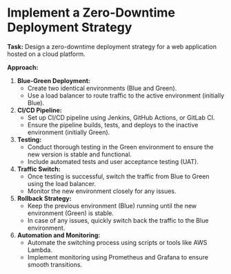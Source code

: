 # Implement a Zero-Downtime Deployment Strategy

**Task:** Design a zero-downtime deployment strategy for a web application hosted on a cloud platform.

**Approach:**

1. **Blue-Green Deployment:**
    - Create two identical environments (Blue and Green).
    - Use a load balancer to route traffic to the active environment (initially Blue).
2. **CI/CD Pipeline:**
    - Set up CI/CD pipeline using Jenkins, GitHub Actions, or GitLab CI.
    - Ensure the pipeline builds, tests, and deploys to the inactive environment (initially Green).
3. **Testing:**
    - Conduct thorough testing in the Green environment to ensure the new version is stable and functional.
    - Include automated tests and user acceptance testing (UAT).
4. **Traffic Switch:**
    - Once testing is successful, switch the traffic from Blue to Green using the load balancer.
    - Monitor the new environment closely for any issues.
5. **Rollback Strategy:**
    - Keep the previous environment (Blue) running until the new environment (Green) is stable.
    - In case of any issues, quickly switch back the traffic to the Blue environment.
6. **Automation and Monitoring:**
    - Automate the switching process using scripts or tools like AWS Lambda.
    - Implement monitoring using Prometheus and Grafana to ensure smooth transitions.